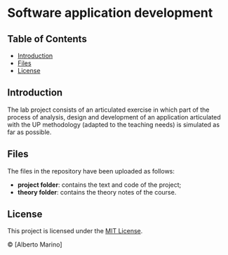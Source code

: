 # Software application development

## Table of Contents

- [Introduction](#introduction)
- [Files](#files)
- [License](#license)

## Introduction

The lab project consists of an articulated exercise in which part of the process of analysis, design and development of an application articulated with the UP methodology (adapted to the teaching needs) is simulated as far as possible.

## Files

The files in the repository have been uploaded as follows:
* **project folder**: contains the text and code of the project;
* **theory folder**: contains the theory notes of the course.

## License

This project is licensed under the [MIT License](https://github.com/albertoomarino/software-application-development/blob/main/LICENSE).

© [Alberto Marino]
